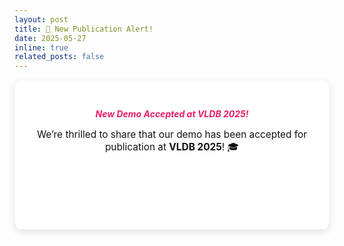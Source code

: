 ```yaml
---
layout: post
title: 🎉 New Publication Alert!
date: 2025-05-27
inline: true
related_posts: false
---
```


<div style="background: #fff; color: #111; padding: 25px; border-radius: 12px; text-align: center; box-shadow: 0 4px 12px rgba(0,0,0,0.1); border: 1px solid #f3f3f3;">

  <h5 style="margin-bottom: 10px; color: #e91e63;">New Demo Accepted at <strong>VLDB 2025!</strong></h5>
  
  <p style="font-size: 1.1em; margin-bottom: 20px;">
    We’re thrilled to share that our demo has been accepted for publication at 
    <strong style="color: ##111;">VLDB 2025</strong>! 🎓
  </p>
  <a href="https://dl.acm.org/doi/10.14778/3750601.3750668" 
     style="display: inline-block; background: ##e91e63; color: white; 
            padding: 10px 22px; border-radius: 8px; text-decoration: none; 
            font-weight: bold; transition: 0.3s;">
    📄 Read the Paper: <em>“A Demonstration of POLARIS: An Interactive and Scalable Data Infrastructure for Polar Science”</em>
  </a>

</div>